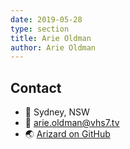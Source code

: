 ```yaml
---
date: 2019-05-28
type: section
title: Arie Oldman
author: Arie Oldman
---
```


## Contact

- 🏡 Sydney, NSW
- 📧 arie.oldman@vhs7.tv
- 🌏 [Arizard on GitHub](https://github.com/Arizard)

